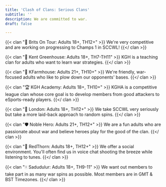 ```yaml
---
title: 'Clash of Clans: Serious Clans'
subtitle: ''
description: We are committed to war.
draft: false

---
```

{{< clan "🍵 Brits On Tour: Adults 18+, TH12+" >}} We're very competitive and are working on progressing to Champs 1 in SCCWL! {{</ clan >}}

{{< clan "🍍 Kent Greenhouse: Adults 18+, TH7-TH11" >}} KGH is a teaching clan for adults who want to learn war strategies. {{</ clan >}}

{{< clan "🚜 KFarmhouse: Adults 21+, TH10+" >}} We're friendly, war-focused adults who like to plow down our opponents' bases. {{</ clan >}}

{{< clan "🏆 KGH Academy: Adults 18+, TH10+" >}} KGHA is a competitive league clan whose core goal is to develop members from good attackers to eSports-ready players.​ {{</ clan >}}

{{< clan "🏰 London: Adults 18+, TH12+" >}} We take SCCWL very seriously but take a more laid-back approach to random spins. {{</ clan >}}

{{< clan "🛡️ Noble Hero: Adults 21+, TH12+" >}} We are a fun adults who are passionate about war and believe heroes play for the good of the clan. {{</ clan >}}

{{< clan "🥀 RedThorn: Adults 18+, TH12+" >}} We offer a social environment. You'll often find us in voice chat shooting the breeze while listening to tunes. {{</ clan >}}

{{< clan "🀄 Sadudulur: Adults 18+, TH9-11" >}} We want out members to take part in as many war spins as possible. Most members are in GMT & BST Timezones. {{</ clan >}}
